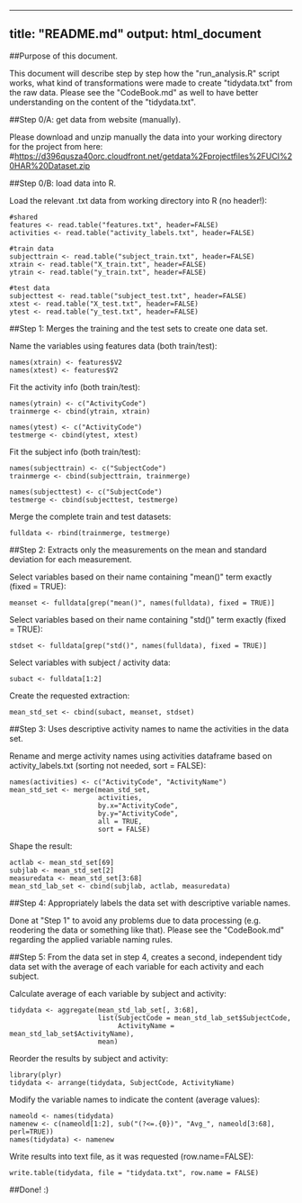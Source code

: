 
---
title: "README.md"
output: html_document
---

##Purpose of this document.

This document will describe step by step how the "run_analysis.R" script works, what kind of transformations were made to create "tidydata.txt" from the raw data. Please see the "CodeBook.md" as well to have better understanding on the content of the "tidydata.txt".


##Step 0/A: get data from website (manually).

Please download and unzip manually the data into your working directory for the project from here:
#https://d396qusza40orc.cloudfront.net/getdata%2Fprojectfiles%2FUCI%20HAR%20Dataset.zip


##Step 0/B: load data into R.

Load the relevant .txt data from working directory into R (no header!):

```{r}
#shared
features <- read.table("features.txt", header=FALSE)
activities <- read.table("activity_labels.txt", header=FALSE)

#train data
subjecttrain <- read.table("subject_train.txt", header=FALSE)
xtrain <- read.table("X_train.txt", header=FALSE)
ytrain <- read.table("y_train.txt", header=FALSE)

#test data
subjecttest <- read.table("subject_test.txt", header=FALSE)
xtest <- read.table("X_test.txt", header=FALSE)
ytest <- read.table("y_test.txt", header=FALSE)
```

##Step 1: Merges the training and the test sets to create one data set.

Name the variables using features data (both train/test):

```{r}
names(xtrain) <- features$V2
names(xtest) <- features$V2
```

Fit the activity info (both train/test):

```{r}
names(ytrain) <- c("ActivityCode")
trainmerge <- cbind(ytrain, xtrain)

names(ytest) <- c("ActivityCode")
testmerge <- cbind(ytest, xtest)
```

Fit the subject info (both train/test):

```{r}
names(subjecttrain) <- c("SubjectCode")
trainmerge <- cbind(subjecttrain, trainmerge)

names(subjecttest) <- c("SubjectCode")
testmerge <- cbind(subjecttest, testmerge)
```

Merge the complete train and test datasets:
```{r}
fulldata <- rbind(trainmerge, testmerge)
```

##Step 2: Extracts only the measurements on the mean and standard deviation for each measurement.

Select variables based on their name containing "mean()" term exactly (fixed = TRUE):

```{r}
meanset <- fulldata[grep("mean()", names(fulldata), fixed = TRUE)]
```

Select variables based on their name containing "std()" term exactly (fixed = TRUE):

```{r}
stdset <- fulldata[grep("std()", names(fulldata), fixed = TRUE)]
```

Select variables with subject / activity data:

```{r}
subact <- fulldata[1:2]
```

Create the requested extraction:

```{r}
mean_std_set <- cbind(subact, meanset, stdset)
```

##Step 3: Uses descriptive activity names to name the activities in the data set.

Rename and merge activity names using activities dataframe based on activity_labels.txt (sorting not needed, sort = FALSE): 

```{r}
names(activities) <- c("ActivityCode", "ActivityName")
mean_std_set <- merge(mean_std_set, 
                      activities, 
                      by.x="ActivityCode",
                      by.y="ActivityCode",
                      all = TRUE, 
                      sort = FALSE)
```

Shape the result:

```{r}
actlab <- mean_std_set[69]
subjlab <- mean_std_set[2]
measuredata <- mean_std_set[3:68]
mean_std_lab_set <- cbind(subjlab, actlab, measuredata)
```

##Step 4: Appropriately labels the data set with descriptive variable names. 

Done at "Step 1" to avoid any problems due to data processing (e.g. reodering the data or something like that). Please see the "CodeBook.md" regarding the applied variable naming rules.


##Step 5: From the data set in step 4, creates a second, independent tidy data set with the average of each variable for each activity and each subject.


Calculate average of each variable by subject and activity:

```{r}
tidydata <- aggregate(mean_std_lab_set[, 3:68], 
                      list(SubjectCode = mean_std_lab_set$SubjectCode, 
                           ActivityName = mean_std_lab_set$ActivityName),
                      mean)
```

Reorder the results by subject and activity:

```{r}
library(plyr)
tidydata <- arrange(tidydata, SubjectCode, ActivityName)
```

Modify the variable names to indicate the content (average values):

```{r}
nameold <- names(tidydata)
namenew <- c(nameold[1:2], sub("(?<=.{0})", "Avg_", nameold[3:68], perl=TRUE))
names(tidydata) <- namenew
```

Write results into text file, as it was requested (row.name=FALSE):

```{r}
write.table(tidydata, file = "tidydata.txt", row.name = FALSE)
```

##Done! :)

